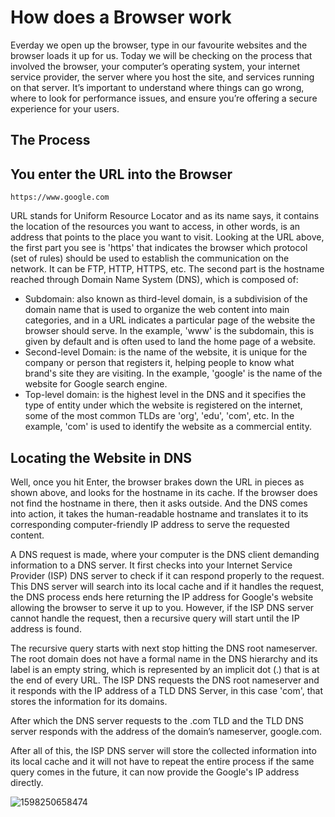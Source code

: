 # How does a Browser work
Everday we open up the browser, type in our favourite websites and the browser loads it up for us.
Today we will be checking on the process that involved the browser, your computer’s operating system, your internet service provider, the server where you host the site, and services running on that server. It’s important to understand where things can go wrong, where to look for performance issues, and ensure you’re offering a secure experience for your users.

## The Process

## You enter the URL into the Browser

`https://www.google.com` 

URL stands for Uniform Resource Locator and as its name says, it contains the location of the resources you want to access, in other words, is an address that points to the place you want to visit. Looking at the URL above, the first part you see is 'https' that indicates the browser which protocol (set of rules) should be used to establish the communication on the network. It can be FTP, HTTP, HTTPS, etc. 
The second part is the hostname reached through Domain Name System (DNS), which is composed of:
- Subdomain: also known as third-level domain, is a subdivision of the domain name that is used to organize the web content into main categories, and in a URL indicates a particular page of the website the browser should serve. In the example, 'www' is the subdomain, this is given by default and is often used to land the home page of a website.
- Second-level Domain: is the name of the website, it is unique for the company or person that registers it, helping people to know what brand's site they are visiting. In the example, 'google' is the name of the website for Google search engine.
- Top-level domain: is the highest level in the DNS and it specifies the type of entity under which the website is registered on the internet, some of the most common TLDs are 'org', 'edu', 'com', etc. In the example, 'com' is used to identify the website as a commercial entity.



## Locating the Website in DNS

Well, once you hit Enter, the browser brakes down the URL in pieces as shown above, and looks for the hostname in its cache. If the browser does not find the hostname in there, then it asks outside. And the DNS comes into action, it takes the human-readable hostname and translates it to its corresponding computer-friendly IP address to serve the requested content.

A DNS request is made, where your computer is the DNS client demanding information to a DNS server. It first checks into your Internet Service Provider (ISP) DNS server to check if it can respond properly to the request. This DNS server will search into its local cache and if it handles the request, the DNS process ends here returning the IP address for Google's website allowing the browser to serve it up to you. However, if the ISP DNS server cannot handle the request, then a recursive query will start until the IP address is found.

The recursive query starts with next stop hitting the DNS root nameserver. The root domain does not have a formal name in the DNS hierarchy and its label is an empty string, which is represented by an implicit dot (.) that is at the end of every URL. The ISP DNS requests the DNS root nameserver and it responds with the IP address of a TLD DNS Server, in this case 'com', that stores the information for its domains.

After which the DNS server requests to the .com TLD and the TLD DNS server responds with the address of the domain’s nameserver, google.com.

After all of this, the ISP DNS server will store the collected information into its local cache and it will not have to repeat the entire process if the same query comes in the future, it can now provide the Google's IP address directly.


![1598250658474](https://user-images.githubusercontent.com/46752637/174392910-56af4a2c-15e4-4271-a033-3c818cea8742.png)
